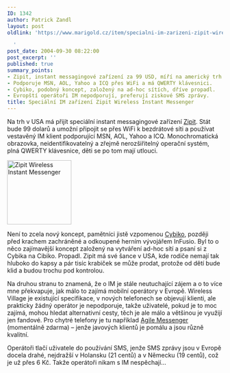 ```yaml
---
ID: 1342
author: Patrick Zandl
layout: post
oldlink: 'https://www.marigold.cz/item/specialni-im-zarizeni-zipit-wireless-instant-messenger

  '
post_date: 2004-09-30 08:22:00
post_excerpt: ''
published: true
summary_points:
- Zipit, instant messagingové zařízení za 99 USD, míří na americký trh.
- Podporuje MSN, AOL, Yahoo a ICQ přes WiFi a má QWERTY klávesnici.
- Cybiko, podobný koncept, založený na ad-hoc sítích, dříve propadl.
- Evropští operátoři IM nepodporují, preferují ziskové SMS zprávy.
title: Speciální IM zařízení Zipit Wireless Instant Messenger
---
```


<p>
Na trh v USA má přijít speciální instant messagingové zařízení <a href="http://www.target.com/gp/detail.html/sr=2_1/qid=1095139879/ref=sr_2_1/601-7954806-9197729?asin=B0002ZYJ78&amp;qid%5F=1095139879">Zipit</a>. Stát bude 99 dolarů a umožní připojit se přes WiFi k bezdrátové síti a používat vestavěný IM klient podporující MSN, AOL, Yahoo a ICQ. Monochromatická obrazovka, neidentifikovatelný a zřejmě nerozšiřitelný operační systém, plná QWERTY klávesnice, děti se po tom mají utlouci. </p>

<div class="leftbox"><img src="/wp-content/uploads/1/20040930-zipit-im.jpg" alt="Zipit Wireless Instant Messenger" width="150" height="150" /></div>
<p>
Není to zcela nový koncept, pamětníci jistě vzpomenou <a href="http://www.cybiko.com">Cybiko</a>, později před krachem zachráněné a odkoupené herním vývojářem InFusio. Byl to o něco zajímavější koncept založený na vytváření ad-hoc sítí a psaní si z Cybika na Cibiko. Propadl. Zipit má své šance v USA, kde rodiče nemají tak hluboko do kapsy a pár tisíc krabiček se může prodat, protože od dětí bude klid a budou trochu pod kontrolou. </p>

<p>
Na druhou stranu to znamená, že o IM je stále neutuchající zájem a o to více mne překvapuje, jak málo to zajímá mobilní operátory v Evropě. Wireless Village je existující specifikace, v nových telefonech se objevují klienti, ale prakticky žádný operátor je nepodporuje, takže uživatelé, pokud je to moc zajímá, mohou hledat alternativní cesty, těch je ale málo a většinou je využijí jen fandové. Pro chytré telefony je tu například <a href="http://www.agilemobile.com">Agile Messenger</a> (momentálně zdarma) – jenže javových klientů je pomálu a jsou různě kvalitní. </p>

<p>
Operátoři tlačí uživatele do používání SMS, jenže SMS zprávy jsou v Evropě docela drahé, nejdražší v Holansku (21 centů) a v Německu (19 centů), což je už přes 6 Kč. Takže operátoři nikam s IM nespěchají…
</p>